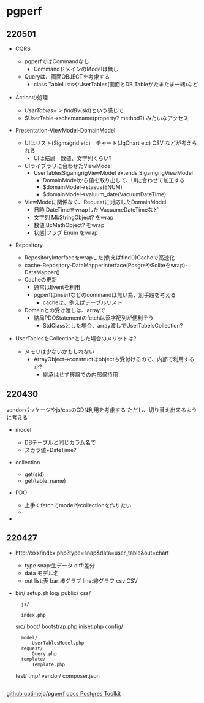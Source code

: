 # pgperf


## 220501

- CQRS
    - pgperfではCommandなし
        - CommandドメインのModelは無し
    - Queryは、画面OBJECTを考慮する
        - class TableListsやUserTables(画面とDB Tableがたまたま一緒)など

- Actionの処理
    - $UserTables->findBy($sid)という感じで
    - $UserTable->schemaname(property? method?) みたいなアクセス

- Presentation-ViewModel-DomainModel
    - UIはリスト(Sigmagrid etc)　チャート(JqChart etc) CSV などが考えられる
        - UIは結局　数値、文字列くらい?
    - UIライブラリに合わせたViewModel
        - UserTablesSigamgrigViewModel extends SigamgrigViewModel
            - DomainModelから値を取り出して、UIに合わせて加工する
            - $domainModel->stasus(ENUM)
            - $domainModel->valuum_date(VacuumDateTime)　
    - ViewModeに関係なく、Requestに対応したDomainModel
        - 日時 DateTimeをwrapした VacuumeDateTimeなど
        - 文字列 MbStringObject? をwrap
        - 数値 BcMathObject?  をwrap
        - 状態|フラグ Enum をwrap

- Repository
    - RepositoryInterfaceをwrapした(例えばfind())Cacheで高速化
    - cache-Repository-DataMapperInterface(PosgreやSqliteをwrap)-DataMapper()
    - Cacheの更新
        - 通常はEventを利用
        - pgperfはinsertなどのcommandは無い為、別手段を考える
            - cacheは、例えばテーブルリスト
    - Domeinとの受け渡しは、arrayで
        - 結局PDOStatementのfetchは添字配列が便利そう
            - StdClassとした場合、array渡しでUserTabelsCollection?

- UserTablesをCollectionとした場合のメリットは?
    - メモリは少ないかもしれない
        - ArrayObject->constructはobjectも受付けるので、内部で利用するか?
            - 継承はせず移譲での内部保持用
            


## 220430

vendorパッケージやjs/cssのCDN利用を考慮する
ただし、切り替え出来るように考える


- model
    - DBテーブルと同じカラム名で
    - スカラ値+DateTime?
- collection
    - get(sid)
    - get(table_name)

- PDO
    - 上手くfetchでmodelやcollectionを作りたい
    - 
- 


## 220427

- http://xxx/index.php?type=snap&data=user_table&out=chart
	- type snap:生データ diff:差分
	- data モデル名
	- out list:表 bar:棒グラブ line:線グラフ csv:CSV

-
	bin/
		setup.sh
	log/
	public/
		css/
			
		js/
			
		index.php
	src/
		boot/
			bootstrap.php
			iniset.php
		config/
			
			
			
		model/
			UserTablesModel.php
		request/
			Query.php
		template/
			Template.php
		
		
		
		
	test/
	tmp/
	vendor/
	composer.json


##

[github uptimejp/pgperf](https://github.com/uptimejp/pgperf)
[docs Postgres Toolkit](https://postgres-toolkit-ja.readthedocs.io/ja/latest/index.html)
